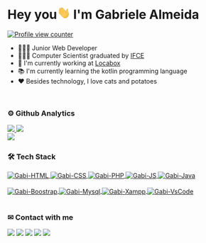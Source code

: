 <h1 align="left">Hey you<img src="https://raw.githubusercontent.com/ABSphreak/ABSphreak/master/gifs/Hi.gif" width="30px"> I'm Gabriele Almeida </h1>

<a href="https://github.com/GabrieleAlmeida">
    <p align="left"><img src="https://komarev.com/ghpvc/?username=GabrieleAlmeida&style=flat-square&color=blueviolet" alt="Profile view counter"/></p>
</a>

 - 👩🏽‍💻 Junior Web Developer
 - 👩🏽‍🎓 Computer Scientist graduated by [IFCE](https://ifce.edu.br/)
 - 🔭 I'm currently working at [Locabox](https://locabox.com.br/)
 - 📚 I'm currently learning the kotlin programming language
 - ❤ Besides technology, I love cats and potatoes


<br>

<h3 align="left">
    <a>⚙️&nbspGithub Analytics</a>
</h3>
 
<div style="display: inline_block">
  <a href="https://github.com/GabrieleAlmeida">
      <img height="150em" src="https://github-readme-stats.vercel.app/api?username=GabrieleAlmeida&show_icons=true&theme=radical&include_all_commits=true&count_private=true"/>
      <img height="150em" src="https://github-readme-stats.vercel.app/api/top-langs/?username=GabrieleAlmeida&layout=compact&langs_count=7&theme=radical"/>
    </div>
     <img height="300em" src="https://activity-graph.herokuapp.com/graph?username=GabrieleAlmeida&bg_color=141321&hide_border=true&color=fe428e&line=a9fef7&point=fe428e"/>
  </a>
<br>
  
<h3 align="left">
    <a>🛠&nbspTech Stack</a>
</h3>
  
<div style="display: inline_block">
 <a href="https://github.com/GabrieleAlmeida">
  <img align="center" alt="Gabi-HTML" title="HTML" src="https://img.shields.io/badge/HTML5-E34F26?style=for-the-badge&logo=html5&logoColor=white"/> 
  <img align="center" alt="Gabi-CSS" title="CSS" src="https://img.shields.io/badge/CSS3-1572B6?style=for-the-badge&logo=css3&logoColor=white"/>
  <img align="center" alt="Gabi-PHP" title="PHP" src="https://img.shields.io/badge/PHP-777BB4?style=for-the-badge&logo=php&logoColor=white"/>
  <img align="center" alt="Gabi-JS" title="JS" src="https://img.shields.io/badge/JavaScript-323330?style=for-the-badge&logo=javascript&logoColor=F7DF1E"/>
  <img align="center" alt="Gabi-Java" title="Java" src="https://img.shields.io/badge/Java-ED8B00?style=for-the-badge&logo=java&logoColor=white"/>
 </a>
</div>
 
 <div style="display: inline_block"><br>
  <a href="https://github.com/GabrieleAlmeida">
    <img align="center" alt="Gabi-Boostrap" title="Boostrap" src="https://img.shields.io/badge/Bootstrap-563D7C?style=for-the-badge&logo=bootstrap&logoColor=white"/>
    <img align="center" alt="Gabi-Mysql" title="Mysql" src="https://img.shields.io/badge/MySQL-00000F?style=for-the-badge&logo=mysql&logoColor=white"/> 
    <img align="center" alt="Gabi-Xampp" title="Xampp" src="https://img.shields.io/badge/Xampp-F37623?style=for-the-badge&logo=xampp&logoColor=white"/>
    <img align="center" alt="Gabi-VsCode" title="VsCode" src="https://img.shields.io/badge/Visual_Studio_Code-0078D4?style=for-the-badge&logo=visual%20studio%20code&logoColor=white"/>
  </a>
 </div><br>
 
 
<h3 align="left">
    <a>✉&nbspContact with me</a>
</h3>
  
<div style="display: inline_block">
  <a href="https://www.linkedin.com/in/noogabe" target="_blank"><img src="https://img.shields.io/badge/-LinkedIn-%230077B5?style=for-the-badge&logo=linkedin&logoColor=white"></a> 
  <a href="https://instagram.com/noogabe" target="_blank"><img src="https://img.shields.io/badge/-Instagram-%23E4405F?style=for-the-badge&logo=instagram&logoColor=white"></a>
   <a href="https://facebook.com/noogabe" target="_blank"><img src="https://img.shields.io/badge/Facebook-%231877F2.svg?style=for-the-badge&logo=Facebook&logoColor=white"></a>
 <a href="mailto:naogabe@gmail.com" target="_blank"><img src="https://img.shields.io/badge/Gmail-D14836?style=for-the-badge&logo=gmail&logoColor=white"></a>
  <a href = "https://open.spotify.com/user/12158162993" target="_blank"><img src="https://img.shields.io/badge/-Spotify-%23333?style=for-the-badge&logo=spotify&logoColor=green"></a>
</div><br>
 
 <!--
<h3 align="left">
  <a>👩🏽‍💻&nbspMy Contributions</a>
</h3>

<p align="left"><img src="https://github.com/GabrieleAlmeida/GabrieleAlmeida/blob/output/github-contribution-grid-snake.svg" alt="Profile view counter"/></p>-->

 
  

  



